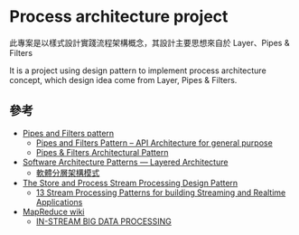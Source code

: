 # Process architecture project

此專案是以樣式設計實踐流程架構概念，其設計主要思想來自於 Layer、Pipes & Filters

It is a project using design pattern to implement process architecture concept, which design idea come from Layer, Pipes & Filters.

## 參考

+ [Pipes and Filters pattern](https://docs.microsoft.com/zh-tw/azure/architecture/patterns/pipes-and-filters)
  - [Pipes and Filters Pattern – API Architecture for general purpose](https://kudocode.me/2019/04/16/pipes-and-filters-pattern-api-architecture-for-general-purpose/)
  - [Pipes & Filters Architectural Pattern](https://www.slideshare.net/FredrikKivi/pipes-filters-architectural-pattern)
+ [Software Architecture Patterns — Layered Architecture](https://medium.com/@priyalwalpita/software-architecture-patterns-layered-architecture-a3b89b71a057)
  - [軟體分層架構模式](https://blog.johnwu.cc/article/software-layered-architecture-pattern.html)
+ [The Store and Process Stream Processing Design Pattern](http://tutorials.jenkov.com/data-streaming/store-and-process.html)
  - [13 Stream Processing Patterns for building Streaming and Realtime Applications](https://iwringer.wordpress.com/2015/08/03/patterns-for-streaming-realtime-analytics/)
+ [MapReduce wiki](https://zh.wikipedia.org/wiki/MapReduce)
  - [IN-STREAM BIG DATA PROCESSING](https://highlyscalable.wordpress.com/2013/08/20/in-stream-big-data-processing/)
